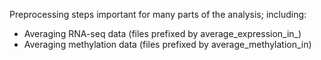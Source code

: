 Preprocessing steps important for many parts of the analysis; including:
- Averaging RNA-seq data (files prefixed by average_expression_in_)
- Averaging methylation data (files prefixed by average_methylation_in)
